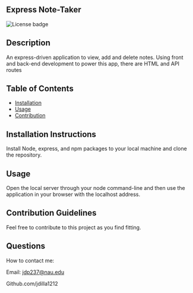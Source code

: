 ## Express Note-Taker
![License badge](https://img.shields.io/badge/license-MIT-green)

## Description
An express-driven application to view, add and delete notes.  Using front and back-end development to power this app, there are HTML and API routes  

## Table of Contents

* [Installation](#installation)
* [Usage](#usage)
* [Contribution](#contribution)

## Installation Instructions
Install Node, express, and npm packages to your local machine and clone the repository.

## Usage
Open the local server through your node command-line and then use the application in your browser with the localhost address.

## Contribution Guidelines
Feel free to contribute to this project as you find fitting.

## Questions
How to contact me:

Email: jdp237@nau.edu

Github.com/jdilla1212